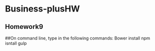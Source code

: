# Business-plusHW
Homework9
---
##On command line, type in the following commands:
    Bower install
    npm isntall
    gulp
